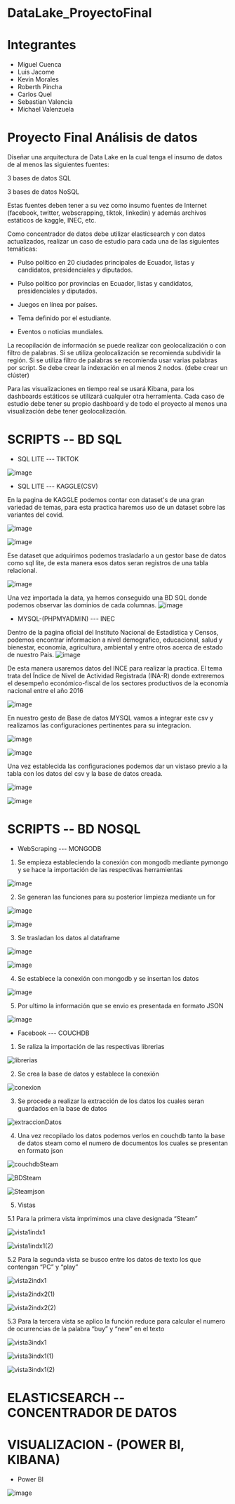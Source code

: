 # DataLake_ProyectoFinal

# Integrantes

* Miguel Cuenca
* Luis Jacome
* Kevin Morales
* Roberth Pincha
* Carlos Quel
* Sebastian Valencia
* Michael Valenzuela

# Proyecto Final Análisis de datos

Diseñar una arquitectura de Data Lake en la cual tenga el insumo de datos de al menos las siguientes fuentes:

3 bases de datos SQL

3 bases de datos NoSQL


Estas fuentes deben tener a su vez como insumo fuentes de Internet (facebook, twitter, webscrapping, tiktok, linkedin) y además archivos estáticos de kaggle, INEC, etc.

Como concentrador de datos debe utilizar elasticsearch y con datos actualizados, realizar un caso de estudio para cada una de las siguientes temáticas:


* Pulso político en 20 ciudades principales de Ecuador, listas y candidatos, presidenciales y diputados.

* Pulso político por provincias en Ecuador, listas y candidatos, presidenciales y diputados.

* Juegos en línea por países.

* Tema definido por el estudiante.

* Eventos o noticias mundiales.


La recopilación de información se puede realizar con geolocalización o con filtro de palabras. Si se utiliza geolocalización se recomienda subdividir la región. Si se utiliza filtro de palabras se recomienda usar varias palabras por script.
Se debe crear la indexación en al menos 2 nodos. (debe crear un clúster)

Para las visualizaciones en tiempo real se usará Kibana, para los dashboards estáticos se utilizará cualquier otra herramienta.
Cada caso de estudio debe tener su propio dashboard y de todo el proyecto al menos una visualización debe tener geolocalización.

# SCRIPTS -- BD SQL

* SQL LITE --- TIKTOK

![image](https://user-images.githubusercontent.com/58041699/133362509-725d8840-3013-4a63-9685-f35397f7c9bc.png)

* SQL LITE --- KAGGLE(CSV)

En la pagina de KAGGLE podemos contar con dataset's de una gran variedad de temas, para esta practica haremos uso de un dataset sobre las variantes del covid.

![image](https://user-images.githubusercontent.com/58041699/133369877-feda218e-6ad1-4a29-a8a2-a99693efabf7.png)

![image](https://user-images.githubusercontent.com/58041699/133370546-0acecbed-11a7-417e-860b-0d9d7809d17f.png)


Ese dataset que adquirimos podemos trasladarlo a un gestor base de datos como sql lite, de esta manera esos datos seran registros de una tabla relacional.

![image](https://user-images.githubusercontent.com/58041699/133370797-5cbec501-f64b-4007-96e5-fc4495ed9c21.png)

Una vez importada la data, ya hemos conseguido una BD SQL donde podemos observar las dominios de cada columnas.
![image](https://user-images.githubusercontent.com/58041699/133370878-3eba2c9e-861e-493c-aef6-9ab3f1534a2a.png)

* MYSQL-(PHPMYADMIN) --- INEC

Dentro de la pagina oficial del Instituto Nacional de Estadística y Censos, podemos encontrar informacion a nivel demografico, educacional, salud y bienestar, economia, agricultura, ambiental y entre otros acerca de estado de nuestro Pais.
![image](https://user-images.githubusercontent.com/58041699/133373411-6fd4e9fa-8cc9-485c-84e9-246b14631f83.png)

De esta manera usaremos datos del INCE para realizar la practica. El tema trata del Índice de Nivel de Actividad Registrada (INA-R) donde extreremos el desempeño económico-fiscal de los sectores productivos de la economía nacional entre el año 2016

![image](https://user-images.githubusercontent.com/58041699/133374678-c8d94add-8d02-4330-8312-3e8125817327.png)


En nuestro gesto de Base de datos MYSQL vamos a integrar este csv y realizamos las configuraciones pertinentes para su integracion.

![image](https://user-images.githubusercontent.com/58041699/133385694-981bf8ae-d6fc-4d83-89e1-7a1872e584c1.png)


![image](https://user-images.githubusercontent.com/58041699/133385759-1f73137f-a9b9-48a7-83d1-f0a06753403c.png)

Una vez establecida las configuraciones podemos dar un vistaso previo a la tabla con los datos del csv y la base de datos creada.

![image](https://user-images.githubusercontent.com/58041699/133385878-34dd6d52-6fd9-4e02-a4f4-34d87ed2557e.png)

![image](https://user-images.githubusercontent.com/58041699/133386150-4aad8803-c0b9-45ce-9cb6-8141c229fb08.png)











# SCRIPTS -- BD NOSQL

* WebScraping --- MONGODB

1. Se empieza estableciendo la conexión con mongodb mediante pymongo y se hace la importación de las respectivas herramientas

![image](https://user-images.githubusercontent.com/58041699/131235523-e4c89d15-25d0-4ed9-b0e3-48660fb10109.png)

2. Se generan las funciones para su posterior limpieza mediante un for

![image](https://user-images.githubusercontent.com/58041699/131235530-0c03d5df-9e9e-485c-9183-871fb0a690eb.png)

![image](https://user-images.githubusercontent.com/58041699/131235533-687e6239-243b-4465-9b3b-09f2697c9851.png)

3. Se trasladan los datos al dataframe

![image](https://user-images.githubusercontent.com/58041699/131235546-6c0d42b7-43f5-4d8d-97fc-5fd32f7d43b1.png)

![image](https://user-images.githubusercontent.com/58041699/131234850-c4574f9d-704a-4328-81b6-f0a91db4fab3.png)

4. Se establece la conexión con mongodb y se insertan los datos

![image](https://user-images.githubusercontent.com/58041699/131235200-1708c939-b9dc-4b2d-bcb8-0b9518ec2b6b.png)

5. Por ultimo la información que se envio es presentada en formato JSON

![image](https://user-images.githubusercontent.com/58041699/131235219-351a6b02-39e1-4977-9bd3-f2a4e95f3f92.png)

* Facebook --- COUCHDB

1. Se raliza la importación de las respectivas librerias

![librerias](https://user-images.githubusercontent.com/58050574/133524002-bf673cac-152d-482e-8d79-410d24edad7f.png)

2. Se crea la base de datos y establece la conexión

![conexion](https://user-images.githubusercontent.com/58050574/133524776-375ab18c-78db-4bb0-8faf-4c5517b28417.png)

3. Se procede a realizar la extracción de los datos los cuales seran guardados en la base de datos

![extraccionDatos](https://user-images.githubusercontent.com/58050574/133524971-a0bd8741-fbc1-4953-a481-7f454a02e41e.png)

4. Una vez recopilado los datos podemos verlos en couchdb tanto la base de datos steam como el numero de documentos los cuales se presentan en formato json

![couchdbSteam](https://user-images.githubusercontent.com/58050574/133525283-65087722-6544-4b6c-a03d-0dc9ac67bec6.png)

![BDSteam](https://user-images.githubusercontent.com/58050574/133525374-6df5663a-fa0d-447e-bc1d-920323bc4ef8.png)

![Steamjson](https://user-images.githubusercontent.com/58050574/133525549-5915d092-be2e-47df-ba3a-f49ab5800197.png)

5. Vistas

5.1 Para la primera vista imprimimos una clave designada “Steam”

![vista1indx1](https://user-images.githubusercontent.com/58050574/133539805-84c5d54a-59b0-4921-88e6-1a371fda7351.png)

![vista1indx1(2)](https://user-images.githubusercontent.com/58050574/133539821-3375138d-0cf6-4d9e-a80f-8ebaf75f00dd.png)

5.2 Para la segunda vista se busco entre los datos de texto los que contengan “PC” y “play”

![vista2indx1](https://user-images.githubusercontent.com/58050574/133539921-61f80d57-c79c-46e0-af75-1cc50ee6b7f8.png)

![vista2indx2(1)](https://user-images.githubusercontent.com/58050574/133539927-f52db92e-1768-464f-ba78-0bb9147e039e.png)

![vista2indx2(2)](https://user-images.githubusercontent.com/58050574/133539935-db751d52-484e-4989-8987-5a47e6faf511.png)

5.3 Para la tercera vista se aplico la función reduce para calcular el numero de ocurrencias de la palabra “buy” y “new” en el texto

![vista3indx1](https://user-images.githubusercontent.com/58050574/133540388-e0c7f8ce-d266-442b-8ad7-2265d0214e41.png)

![vista3indx1(1)](https://user-images.githubusercontent.com/58050574/133540207-c4228932-033c-4a84-977d-cd11e0260e1f.png)

![vista3indx1(2)](https://user-images.githubusercontent.com/58050574/133540266-228d94ed-41f8-421f-a6c7-a83c30a654e2.png)













# ELASTICSEARCH -- CONCENTRADOR DE DATOS


# VISUALIZACION - (POWER BI, KIBANA)

* Power BI

![image](https://user-images.githubusercontent.com/58041699/133537130-6cb1fbdf-f2c8-44c9-b98f-dc1a2e8ad225.png)


